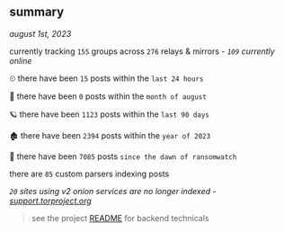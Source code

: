 
## summary
_august 1st, 2023_

currently tracking `155` groups across `276` relays & mirrors - _`109` currently online_

⏲ there have been `15` posts within the `last 24 hours`

🦈 there have been `0` posts within the `month of august`

🪐 there have been `1123` posts within the `last 90 days`

🏚 there have been `2394` posts within the `year of 2023`

🦕 there have been `7085` posts `since the dawn of ransomwatch`

there are `85` custom parsers indexing posts

_`20` sites using v2 onion services are no longer indexed - [support.torproject.org](https://support.torproject.org/onionservices/v2-deprecation/)_

> see the project [README](https://github.com/joshhighet/ransomwatch#ransomwatch--) for backend technicals

